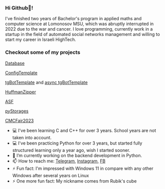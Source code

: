 ### Hi Github👋!

I've finished two years of Bachelor's program in applied maths and computer science at Lomonosov MSU, which was abruptly interrupted in 2022 due to the war and cancer.
I love programming, currently work in a startup in the field of automated social networks management and willing to start my career in Israeli HighTech.


### Checkout some of my projects

[Database](../../../database)

[ConfigTemplate](../../../ConfigTemplate)

[tgBotTemplate](../../../tgBotTemplate) and [async tgBotTemplate](../../../async_tgBotTemplate)

[HuffmanZipper](../../../HuffmanZipper)

[ASF](../../../ASF)

[pyStorages](../../../pyStorages)

[CMCFair2023](../../../CMCFair2023)

<!--
**Cub1tor/Cub1tor** is a ✨ _special_ ✨ repository because its `README.md` (this file) appears on your GitHub profile.

Here are some ideas to get you started:

- 👯 I’m looking to collaborate on ...
- 🤔 I’m looking for help with ...
- 💬 Ask me about ...
- 😄 Pronouns: ...
-->

- 💻 I've been learning C and C++ for over 3 years. School years are not taken into account.
- 💻 I've been practicing Python for over 3 years, but started fully structured learning only a year ago, wish I started sooner.
- 🔭 I’m currently working on the backend development in Python.
- 📫 How to reach me: [Telegram](https://t.me/Cub11k), [Instagram](https://instagram.com/kost_ost), [FB](https://www.facebook.com/Cub11k)
- ⚡ Fun fact: I'm impressed with Windows 11 in compare with any other Windows after several years on Linux
- ⚡ One more fun fact: My nickname comes from Rubik's cube
